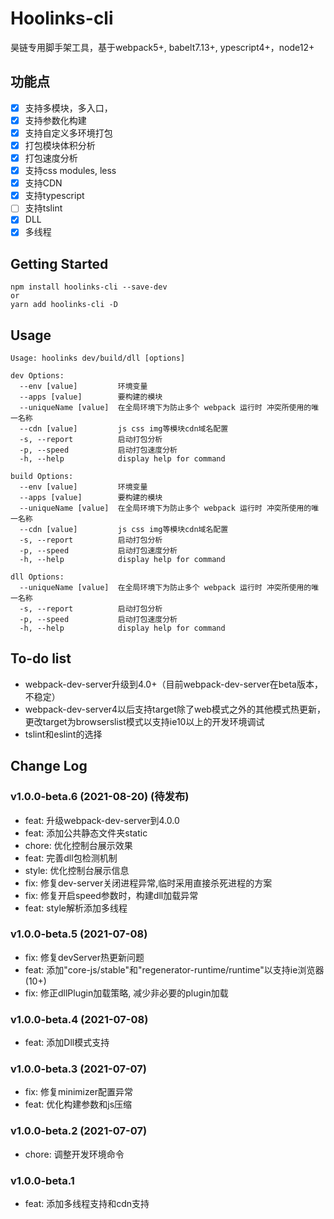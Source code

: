 # Hoolinks-cli

昊链专用脚手架工具，基于webpack5+, babelt7.13+, ypescript4+，node12+

## 功能点

- [x] 支持多模块，多入口，
- [x] 支持参数化构建
- [x] 支持自定义多环境打包
- [x] 打包模块体积分析
- [x] 打包速度分析
- [x] 支持css modules, less
- [x] 支持CDN
- [x] 支持typescript
- [ ] 支持tslint
- [x] DLL
- [x] 多线程

## Getting Started

``` console
npm install hoolinks-cli --save-dev
or
yarn add hoolinks-cli -D
```

## Usage

```console
Usage: hoolinks dev/build/dll [options]

dev Options:
  --env [value]         环境变量
  --apps [value]        要构建的模块
  --uniqueName [value]  在全局环境下为防止多个 webpack 运行时 冲突所使用的唯一名称
  --cdn [value]         js css img等模块cdn域名配置
  -s, --report          启动打包分析
  -p, --speed           启动打包速度分析
  -h, --help            display help for command

build Options:
  --env [value]         环境变量
  --apps [value]        要构建的模块
  --uniqueName [value]  在全局环境下为防止多个 webpack 运行时 冲突所使用的唯一名称
  --cdn [value]         js css img等模块cdn域名配置
  -s, --report          启动打包分析
  -p, --speed           启动打包速度分析
  -h, --help            display help for command

dll Options:
  --uniqueName [value]  在全局环境下为防止多个 webpack 运行时 冲突所使用的唯一名称
  -s, --report          启动打包分析
  -p, --speed           启动打包速度分析
  -h, --help            display help for command

```

## To-do list

- webpack-dev-server升级到4.0+（目前webpack-dev-server在beta版本，不稳定）
- webpack-dev-server4以后支持target除了web模式之外的其他模式热更新，更改target为browserslist模式以支持ie10以上的开发环境调试
- tslint和eslint的选择

## Change Log

### v1.0.0-beta.6 (2021-08-20) (待发布)

- feat: 升级webpack-dev-server到4.0.0
- feat: 添加公共静态文件夹static
- chore: 优化控制台展示效果
- feat: 完善dll包检测机制
- style: 优化控制台展示信息
- fix: 修复dev-server关闭进程异常,临时采用直接杀死进程的方案
- fix: 修复开启speed参数时，构建dll加载异常
- feat: style解析添加多线程

### v1.0.0-beta.5 (2021-07-08)

- fix: 修复devServer热更新问题
- feat: 添加"core-js/stable"和"regenerator-runtime/runtime"以支持ie浏览器(10+)
- fix: 修正dllPlugin加载策略, 减少非必要的plugin加载

### v1.0.0-beta.4 (2021-07-08)

- feat: 添加Dll模式支持

### v1.0.0-beta.3 (2021-07-07)

- fix: 修复minimizer配置异常
- feat: 优化构建参数和js压缩

### v1.0.0-beta.2 (2021-07-07)

- chore: 调整开发环境命令

### v1.0.0-beta.1

- feat: 添加多线程支持和cdn支持
